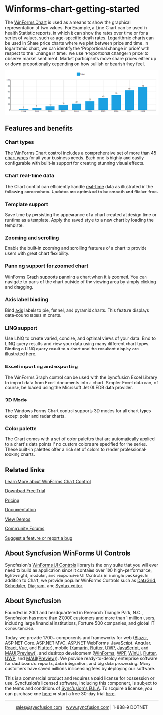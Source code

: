 # Winforms-chart-getting-started

The [WinForms Chart](https://www.syncfusion.com/winforms-ui-controls/chart?utm_source=github&utm_medium=listing&utm_campaign=winforms-chart-github-samples) is used as a means to show the graphical representation of two values. For Example, a Line Chart can be used in health Statistic reports, in which it can show the rates over time or for a series of values, such as age-specific death rates. Logarithmic charts can be used in Share price charts where we plot between price and time. In logarithmic chart, we can identify the ‘Proportional change in price’ with respect to the ‘Change in time’. We use ‘Proportional change in price’ to observe market sentiment. Market participants move share prices either up or down proportionally depending on how bullish or bearish they feel.

![](Images/GettingStarted_Output.PNG)

## Features and benefits

### Chart types
The WinForms Chart control includes a comprehensive set of more than 45 [chart types](https://www.syncfusion.com/winforms-ui-controls/chart/types?utm_source=github&utm_medium=listing&utm_campaign=winforms-chart-github-samples) for all your business needs. Each one is highly and easily configurable with built-in support for creating stunning visual effects. 

### Chart real-time data
The Chart control can efficiently handle [real-time](https://www.syncfusion.com/kb/9344/how-to-create-a-real-time-chart-in-wf?utm_source=github&utm_medium=listing&utm_campaign=winforms-chart-github-samples) data as illustrated in the following screenshots. Updates are optimized to be smooth and flicker-free.

### Template support
Save time by persisting the appearance of a chart created at design time or runtime as a template. Apply the saved style to a new chart by loading the template.

### Zooming and scrolling
Enable the built-in zooming and scrolling features of a chart to provide users with great chart flexibility. 

### Panning support for zoomed chart
WinForms Graph supports panning a chart when it is zoomed. You can navigate to parts of the chart outside of the viewing area by simply clicking and dragging. 

### Axis label binding
Bind [axis](https://help.syncfusion.com/windowsforms/chart/chart-axes?utm_source=github&utm_medium=listing&utm_campaign=winforms-chart-github-samples) labels to pie, funnel, and pyramid charts. This feature displays data-bound labels in charts.

### LINQ support
Use LINQ to create varied, concise, and optimal views of your data. Bind to LINQ query results and view your data using many different chart types. Binding a LINQ query result to a chart and the resultant display are illustrated here.

### Excel importing and exporting
The WinForms Graph control can be used with the Syncfusion Excel Library to import data from Excel documents into a chart. Simpler Excel data can, of course, be loaded using the Microsoft Jet OLEDB data provider.

### 3D Mode
The Windows Forms Chart control supports 3D modes for all chart types except polar and radar charts.

### Color palette
The Chart comes with a set of color palettes that are automatically applied to a chart's data points if no custom colors are specified for the series. These built-in palettes offer a rich set of colors to render professional-looking charts.

## Related links
[Learn More about WinForms Chart Control](https://www.syncfusion.com/winforms-ui-controls/chart?utm_source=github&utm_medium=listing&utm_campaign=winforms-chart-github-samples)

[Download Free Trial](https://www.syncfusion.com/downloads/windowsforms?utm_source=github&utm_medium=listing&utm_campaign=winforms-chart-github-samples)

[Pricing](https://www.syncfusion.com/sales/products/windowsforms?utm_source=github&utm_medium=listing&utm_campaign=winforms-chart-github-samples)

[Documentation](https://help.syncfusion.com/windowsforms/chart/overview?utm_source=github&utm_medium=listing&utm_campaign=winforms-chart-github-samples)

[View Demos](https://github.com/syncfusion/winforms-demos?utm_source=github&utm_medium=listing&utm_campaign=winforms-chart-github-samples)

[Community Forums](https://www.syncfusion.com/forums/windowsforms?utm_source=github&utm_medium=listing&utm_campaign=winforms-chart-github-samples)

[Suggest a feature or report a bug](https://www.syncfusion.com/feedback/winforms?utm_source=github&utm_medium=listing&utm_campaign=winforms-chart-github-samples)

## About Syncfusion WinForms UI Controls
Syncfusion's [WinForms UI Controls](https://www.syncfusion.com/winforms-ui-controls?utm_source=github&utm_medium=listing&utm_campaign=winforms-chart-github-samples) library is the only suite that you will ever need to build an application since it contains over 100 high-performance, lightweight, modular, and responsive UI Controls in a single package. In addition to Chart, we provide popular WinForms Controls such as [DataGrid](https://www.syncfusion.com/winforms-ui-controls/datagrid?utm_source=github&utm_medium=listing&utm_campaign=winforms-chart-github-samples), [Scheduler](https://www.syncfusion.com/winforms-ui-controls/scheduler?utm_source=github&utm_medium=listing&utm_campaign=winforms-chart-github-samples), [Diagram](https://www.syncfusion.com/winforms-ui-controls/diagram?utm_source=github&utm_medium=listing&utm_campaign=winforms-chart-github-samples), and [Syntax editor](https://www.syncfusion.com/winforms-ui-controls/syntax-editor?utm_source=github&utm_medium=listing&utm_campaign=winforms-chart-github-samples).

## About Syncfusion
Founded in 2001 and headquartered in Research Triangle Park, N.C., Syncfusion has more than 27,000 customers and more than 1 million users, including large financial institutions, Fortune 500 companies, and global IT consultancies.

Today, we provide 1700+ components and frameworks for web ([Blazor](https://www.syncfusion.com/blazor-components?utm_source=github&utm_medium=listing&utm_campaign=winforms-chart-github-samples), [ASP.NET Core](https://www.syncfusion.com/aspnet-core-ui-controls?utm_source=github&utm_medium=listing&utm_campaign=winforms-chart-github-samples), [ASP.NET MVC](https://www.syncfusion.com/aspnet-mvc-ui-controls?utm_source=github&utm_medium=listing&utm_campaign=winforms-chart-github-samples), [ASP.NET WebForms](https://www.syncfusion.com/jquery/aspnet-webforms-ui-controls?utm_source=github&utm_medium=listing&utm_campaign=winforms-chart-github-samples), [JavaScript](https://www.syncfusion.com/javascript-ui-controls?utm_source=github&utm_medium=listing&utm_campaign=winforms-chart-github-samples), [Angular](https://www.syncfusion.com/angular-ui-components?utm_source=github&utm_medium=listing&utm_campaign=winforms-chart-github-samples), [React](https://www.syncfusion.com/react-ui-components?utm_source=github&utm_medium=listing&utm_campaign=winforms-chart-github-samples), [Vue](https://www.syncfusion.com/vue-ui-components?utm_source=github&utm_medium=listing&utm_campaign=winforms-chart-github-samples), and [Flutter](https://www.syncfusion.com/flutter-widgets?utm_source=github&utm_medium=listing&utm_campaign=winforms-chart-github-samples)), mobile ([Xamarin](https://www.syncfusion.com/xamarin-ui-controls?utm_source=github&utm_medium=listing&utm_campaign=winforms-chart-github-samples), [Flutter](https://www.syncfusion.com/flutter-widgets?utm_source=github&utm_medium=listing&utm_campaign=winforms-chart-github-samples), [UWP](https://www.syncfusion.com/uwp-ui-controls?utm_source=github&utm_medium=listing&utm_campaign=winforms-chart-github-samples), [JavaScript](https://www.syncfusion.com/javascript-ui-controls?utm_source=github&utm_medium=listing&utm_campaign=winforms-chart-github-samples), and [MAUI(Preview)](https://www.syncfusion.com/maui-controls?utm_source=github&utm_medium=listing&utm_campaign=winforms-chart-github-samples)), and desktop development ([WinForms](https://www.syncfusion.com/winforms-ui-controls?utm_source=github&utm_medium=listing&utm_campaign=winforms-chart-github-samples), [WPF](https://www.syncfusion.com/wpf-ui-controls?utm_source=github&utm_medium=listing&utm_campaign=winforms-chart-github-samples), [WinUI](https://www.syncfusion.com/winui-controls?utm_source=github&utm_medium=listing&utm_campaign=winforms-chart-github-samples), [Flutter](https://www.syncfusion.com/flutter-widgets?utm_source=github&utm_medium=listing&utm_campaign=winforms-chart-github-samples), [UWP](https://www.syncfusion.com/uwp-ui-controls?utm_source=github&utm_medium=listing&utm_campaign=winforms-chart-github-samples), and [MAUI(Preview)](https://www.syncfusion.com/maui-controls?utm_source=github&utm_medium=listing&utm_campaign=winforms-chart-github-samples)). We provide ready-to-deploy enterprise software for dashboards, reports, data integration, and big data processing. Many customers have saved millions in licensing fees by deploying our software.


This is a commercial product and requires a paid license for possession or use. Syncfusion’s licensed software, including this component, is subject to the terms and conditions of [Syncfusion's EULA](https://www.syncfusion.com/eula/es/?utm_source=github&utm_medium=listing&utm_campaign=winforms-chart-github-samples). To acquire a license, you can purchase one [here]( https://www.syncfusion.com/sales/products/windowsforms?utm_source=github&utm_medium=listing&utm_campaign=winforms-chart-github-samples) or start a free 30-day trial [here](https://www.syncfusion.com/account/manage-trials/start-trials?utm_source=github&utm_medium=listing&utm_campaign=winforms-chart-github-samples).

<hr style="height:0.3px;border:none;color:lightgrey;background-color:lightgrey;" />

<p align="center">
  <a href="mailto:sales@syncfusion.com?Subject=Syncfusion WinForms Chart - Github" target="_top">sales@syncfusion.com</a> | <a href="https://www.syncfusion.com?utm_source=github&utm_medium=listing&utm_campaign=winforms-chart-github-samples">www.syncfusion.com</a> | 1-888-9 DOTNET <br>
</p>



